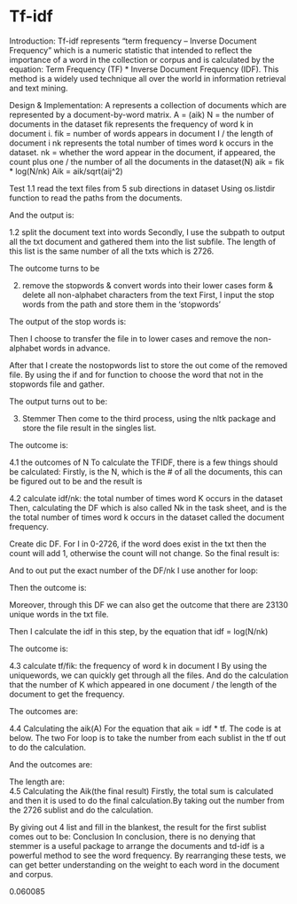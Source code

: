 # Tf-idf

Introduction:
Tf-idf represents “term frequency – Inverse Document Frequency” which is a numeric statistic that intended to reflect the importance of a word in the collection or corpus and is calculated by the equation: Term Frequency (TF) * Inverse Document Frequency (IDF). This method is a widely used technique all over the world in information retrieval and text mining.

Design & Implementation:
A represents a collection of documents which are represented by a document-by-word matrix.
A = (aik) 
N = the number of documents in the dataset
fik represents the frequency of word k in document i.
fik = number of words appears in document I / the length of document i
nk represents the total number of times word k occurs in the dataset.
nk = whether the word appear in the document, if appeared, the count plus one / the number of all the documents in the dataset(N)
aik = fik * log(N/nk)
Aik = aik/sqrt(aij^2)

Test
1.1 read the text files from 5 sub directions in dataset
Using os.listdir function to read the paths from the documents.
 
And the output is:
 

1.2 split the document text into words
Secondly, I use the subpath to output all the txt document and gathered them into the list subfile. The length of this list is the same number of all the txts which is 2726.
 
The outcome turns to be 
 

2. remove the stopwords & convert words into their lower cases form & delete all non-alphabet characters from the text
First, I input the stop words from the path and store them in the ‘stopwords’
 
The output of the stop words is:
 
Then I choose to transfer the file in to lower cases and remove the non-alphabet words in advance.
 
After that I create the nostopwords list to store the out come of the removed file.
By using the if and for function to choose the word that not in the stopwords file and gather.
 
The output turns out to be:
 

3. Stemmer
Then come to the third process, using the nltk package and store the file result in the singles list.
 
The outcome is: 
 


4.1 the outcomes of N
To calculate the TFIDF, there is a few things should be calculated:
Firstly, is the N, which is the # of all the documents, this can be figured out to be 
  and the result is  

4.2 calculate idf/nk: the total number of times word K occurs in the dataset
Then, calculating the DF which is also called Nk in the task sheet, and is the the total number of times word k occurs in the dataset called the document frequency.
 
Create dic DF. For I in 0-2726, if the word does exist in the txt then the count will add 1, otherwise the count will not change. So the final result is:
 
And to out put the exact number of the DF/nk I use another for loop:
 
Then the outcome is:
 
Moreover, through this DF we can also get the outcome that there are 23130 unique words in the txt file.
 
Then I calculate the idf in this step, by the equation that idf = log(N/nk)
 
The outcome is:
 

4.3 calculate tf/fik: the frequency of word k in document I
By using the uniquewords, we can quickly get through all the files. And do the calculation that the number of K which appeared in one document / the length of the document to get the frequency.
 
The outcomes are:
 

4.4 Calculating the aik(A)
For the equation that aik = idf * tf. The code is at below. The two For loop is to take the number from each sublist in the tf out to do the calculation.
 
And the outcomes are:
 
The length   are:  
4.5 Calculating the Aik(the final result)
Firstly, the total sum is calculated and then it is used to do the final calculation.By taking out the number from the 2726 sublist and do the calculation.
 
By giving out 4 list and fill in the blankest, the result for the first sublist comes out to be:
Conclusion
In conclusion, there is no denying that stemmer is a useful package to arrange the documents and td-idf is a powerful method to see the word frequency. By rearranging these tests, we can get better understanding on the weight to each word in the document and corpus. 

0.060085

